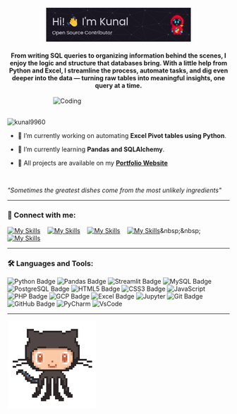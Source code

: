 <p align="center">
    <img src="./Banner.png" alt="Header" width="65%">
</p>

<h4 align="center">From writing SQL queries to organizing information behind the scenes, I enjoy the logic and structure that databases bring. With a little help from Python and Excel, I streamline the process, automate tasks, and dig even deeper into the data — turning raw tables into meaningful insights, one query at a time.
</h4>

<img align="right" alt="Coding" width="400" src="https://cdn.shopify.com/s/files/1/0578/3696/1997/t/9/assets/lofiboy.gif?v=103461765217895835051680702279">

<br>

<br>

<p align="left"> <img src="https://komarev.com/ghpvc/?username=kunal9960&label=Profile%20views&color=0e75b6&style=flat" alt="kunal9960" /> </p>

- 🔭 I’m currently working on automating **Excel Pivot tables using Python**.

- 🌱 I’m currently learning **Pandas and SQLAlchemy**.

- 💼 All projects are available on my **[Portfolio Website](https://kunal-portfolio-js.netlify.app/)**

<br>

*"Sometimes the greatest dishes come from the most unlikely ingredients"*

---

<h3 align="left">🔗 Connect with me:</h3>

[![My Skills](https://skillicons.dev/icons?i=linkedin)](https://www.linkedin.com/in/kunal-dalvi-0b273b2b4)&nbsp;&nbsp;&nbsp;
[![My Skills](https://skillicons.dev/icons?i=github)](https://github.com/kunal9960)&nbsp;&nbsp;&nbsp;
[![My Skills](https://skillicons.dev/icons?i=gmail)](mailto:kunald9960@gmail.com)&nbsp;&nbsp;&nbsp;
[![My Skills](https://skillicons.dev/icons?i=twitter)](https://twitter.com/kunalfr_)&nbsp;&nbsp;&nbsp;
[![My Skills](https://skillicons.dev/icons?i=netlify)](https://kunal-portfolio-js.netlify.app/)

---

<h3 align="left">🛠️ Languages and Tools:</h3> 

![Python Badge](https://img.shields.io/badge/Python-3776AB?logo=python&logoColor=fff&style=flat)
![Pandas Badge](https://img.shields.io/badge/Pandas-150458?logo=pandas&logoColor=fff&style=flat)
![Streamlit Badge](https://img.shields.io/badge/Streamlit-FF4B4B?logo=streamlit&logoColor=fff&style=flat)
![MySQL Badge](https://img.shields.io/badge/MySQL-4479A1?logo=mysql&logoColor=fff&style=flat)
![PostgreSQL Badge](https://img.shields.io/badge/PostgreSQL-336791?logo=postgresql&logoColor=fff&style=flat)
![HTML5 Badge](https://img.shields.io/badge/HTML5-E34F26?logo=html5&logoColor=fff&style=flat)
![CSS3 Badge](https://img.shields.io/badge/CSS3-1572B6?logo=css3&logoColor=fff&style=flat)
![JavaScript](https://img.shields.io/badge/JavaScript-%23323330.svg?style=flat&logo=javascript&logoColor=%23F7DF1E)
![PHP Badge](https://img.shields.io/badge/PHP-777BB4?logo=php&logoColor=fff&style=flat)
![GCP Badge](https://img.shields.io/badge/Google%20Cloud-4285F4?logo=google-cloud&logoColor=fff&style=flat)
![Excel Badge](https://img.shields.io/badge/Excel-217346?logo=microsoft-excel&logoColor=fff&style=flat)
![Jupyter](https://img.shields.io/badge/Jupyter-F37626?logo=jupyter&logoColor=fff&style=flat)
![Git Badge](https://img.shields.io/badge/Git-F05032?logo=git&logoColor=fff&style=flat)
![GitHub Badge](https://img.shields.io/badge/GitHub-181717?logo=github&logoColor=fff&style=flat)
![PyCharm](https://img.shields.io/badge/pycharm-143?style=flat&logo=pycharm&logoColor=black&color=black&labelColor=green)
![VsCode](https://img.shields.io/badge/Visual_Studio_Code-0078D4?style=flat&logo=visual%20studio%20code&logoColor=white)
</p>

---

<img alt="Coding" src="./gh.gif">
